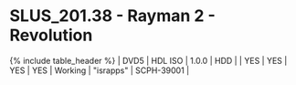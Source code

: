 # SLUS_201.38 - Rayman 2 - Revolution

{% include table_header %}
| DVD5 | HDL ISO | 1.0.0 | HDD |  | YES | YES | YES | YES | Working | "israpps" | SCPH-39001 |  

